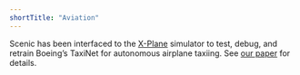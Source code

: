 ```yaml
---
shortTitle: "Aviation"
---
```

<p>
    Scenic has been interfaced to the <a href="https://www.x-plane.com/">X-Plane</a> simulator to test, debug, and retrain Boeing’s TaxiNet for autonomous airplane taxiing. See <a href="https://dl.acm.org/doi/10.1007/978-3-030-53288-8_6">our paper</a> for details.
</p>